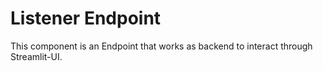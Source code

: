 # Listener Endpoint

This component is an Endpoint that works as backend to interact through Streamlit-UI.